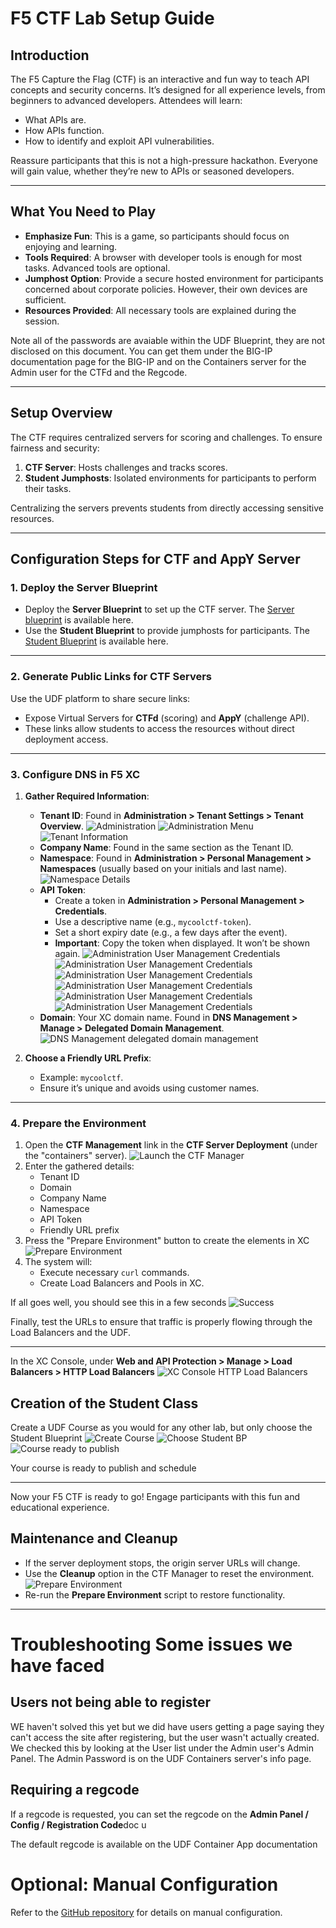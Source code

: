 # F5 CTF Lab Setup Guide

## Introduction
The F5 Capture the Flag (CTF) is an interactive and fun way to teach API concepts and security concerns. It’s designed for all experience levels, from beginners to advanced developers. Attendees will learn:
- What APIs are.
- How APIs function.
- How to identify and exploit API vulnerabilities.

Reassure participants that this is not a high-pressure hackathon. Everyone will gain value, whether they’re new to APIs or seasoned developers.

---

## What You Need to Play
- **Emphasize Fun**: This is a game, so participants should focus on enjoying and learning.
- **Tools Required**: A browser with developer tools is enough for most tasks. Advanced tools are optional.
- **Jumphost Option**: Provide a secure hosted environment for participants concerned about corporate policies. However, their own devices are sufficient.
- **Resources Provided**: All necessary tools are explained during the session.

Note all of the passwords are avaiable within the UDF Blueprint, they are not disclosed on this document.  You can get them under the BIG-IP documentation page for the BIG-IP and on the Containers server for the Admin user for the CTFd and the Regcode.

---

## Setup Overview
The CTF requires centralized servers for scoring and challenges. To ensure fairness and security:
1. **CTF Server**: Hosts challenges and tracks scores.
2. **Student Jumphosts**: Isolated environments for participants to perform their tasks.

Centralizing the servers prevents students from directly accessing sensitive resources.

---

## Configuration Steps for CTF and AppY Server

### 1. Deploy the Server Blueprint
- Deploy the **Server Blueprint** to set up the CTF server.  The [Server blueprint](https://udf.f5.com/b/3e69d283-0b47-497b-9250-e95359bbdebc#documentation) is available here.
- Use the **Student Blueprint** to provide jumphosts for participants.  The [Student Blueprint](https://udf.f5.com/b/c8224624-6073-4e6c-b61b-824780e4b6e0#documentation) is available here.

---

### 2. Generate Public Links for CTF Servers
Use the UDF platform to share secure links:
- Expose Virtual Servers for **CTFd** (scoring) and **AppY** (challenge API).
- These links allow students to access the resources without direct deployment access.

---

### 3. Configure DNS in F5 XC
1. **Gather Required Information**:
   - **Tenant ID**: Found in **Administration > Tenant Settings > Tenant Overview**.
   ![Administration](https://github.com/pmscheffler/ctf-scripts/blob/main/webinterface/static/ctf-instructions-_12.png?raw=true)
   ![Administration Menu](https://github.com/pmscheffler/ctf-scripts/blob/main/webinterface/static/ctf-instructions-_11.png?raw=true)
   ![Tenant Information](https://github.com/pmscheffler/ctf-scripts/blob/main/webinterface/static/ctf-instructions-_14.png?raw=true)
   - **Company Name**: Found in the same section as the Tenant ID.
   - **Namespace**: Found in **Administration > Personal Management > Namespaces** (usually based on your initials and last name).
   ![Namespace Details](https://github.com/pmscheffler/ctf-scripts/blob/main/webinterface/static/ctf-instructions-_1.png?raw=true)
   - **API Token**: 
     - Create a token in **Administration > Personal Management > Credentials**.
     - Use a descriptive name (e.g., `mycoolctf-token`).
     - Set a short expiry date (e.g., a few days after the event).
     - **Important**: Copy the token when displayed. It won’t be shown again.
     ![Administration User Management Credentials](https://github.com/pmscheffler/ctf-scripts/blob/main/webinterface/static/ctf-instructions-_10.png?raw=true)
     ![Administration User Management Credentials](https://github.com/pmscheffler/ctf-scripts/blob/main/webinterface/static/ctf-instructions-_9.png?raw=true)
     ![Administration User Management Credentials](https://github.com/pmscheffler/ctf-scripts/blob/main/webinterface/static/ctf-instructions-_8.png?raw=true)
     ![Administration User Management Credentials](https://github.com/pmscheffler/ctf-scripts/blob/main/webinterface/static/ctf-instructions-_7.png?raw=true)
     ![Administration User Management Credentials](https://github.com/pmscheffler/ctf-scripts/blob/main/webinterface/static/ctf-instructions-_6.png?raw=true)
     ![Administration User Management Credentials](https://github.com/pmscheffler/ctf-scripts/blob/main/webinterface/static/ctf-instructions-_5.png?raw=true)
   - **Domain**: Your XC domain name. Found in **DNS Management > Manage > Delegated Domain Management**.
   ![DNS Management delegated domain management](https://github.com/pmscheffler/ctf-scripts/blob/main/webinterface/static/ctf-instructions-_3.png?raw=true)

2. **Choose a Friendly URL Prefix**:
   - Example: `mycoolctf`.
   - Ensure it’s unique and avoids using customer names.

---

### 4. Prepare the Environment
1. Open the **CTF Management** link in the **CTF Server Deployment** (under the "containers" server).
![Launch the CTF Manager](https://github.com/pmscheffler/ctf-scripts/blob/main/webinterface/static/ctf-instructions-_15.png?raw=true)
2. Enter the gathered details:
   - Tenant ID
   - Domain
   - Company Name
   - Namespace
   - API Token
   - Friendly URL prefix
3. Press the "Prepare Environment" button to create the elements in XC
![Prepare Environment](https://github.com/pmscheffler/ctf-scripts/blob/main/webinterface/static/ctf-instructions-_16.png?raw=true)
3. The system will:
   - Execute necessary `curl` commands.
   - Create Load Balancers and Pools in XC.

If all goes well, you should see this in a few seconds
![Success](https://github.com/pmscheffler/ctf-scripts/blob/main/webinterface/static/ctf-instructions-_18.png?raw=true)

Finally, test the URLs to ensure that traffic is properly flowing through the Load Balancers and the UDF.

---

In the XC Console, under **Web and API Protection > Manage > Load Balancers > HTTP Load Balancers**
![XC Console HTTP Load Balancers](https://github.com/pmscheffler/ctf-scripts/blob/main/webinterface/static/ctf-instructions-_19.png?raw=true)


## Creation of the Student Class

Create a UDF Course as you would for any other lab, but only choose the Student Blueprint
![Create Course](https://github.com/pmscheffler/ctf-scripts/blob/main/webinterface/static/ctf-instructions-_20.png?raw=true)
![Choose Student BP](https://github.com/pmscheffler/ctf-scripts/blob/main/webinterface/static/ctf-instructions-_21.png?raw=true)
![Course ready to publish](https://github.com/pmscheffler/ctf-scripts/blob/main/webinterface/static/ctf-instructions-_22.png?raw=true)

Your course is ready to publish and schedule

---

Now your F5 CTF is ready to go! Engage participants with this fun and educational experience.

## Maintenance and Cleanup
- If the server deployment stops, the origin server URLs will change.
- Use the **Cleanup** option in the CTF Manager to reset the environment.
![Prepare Environment](https://github.com/pmscheffler/ctf-scripts/blob/main/webinterface/static/ctf-instructions-_17.png?raw=true)
- Re-run the **Prepare Environment** script to restore functionality.

---

# Troubleshooting Some issues we have faced

## Users not being able to register
WE haven't solved this yet but we did have users getting a page saying they can't access the site after registering, but the user wasn't actually created.
We checked this by looking at the User list under the Admin user's Admin Panel.  The Admin Password is on the UDF Containers server's info page.

## Requiring a regcode
If a regcode is requested, you can set the regcode on the **Admin Panel / Config / Registration Code**doc u

The default regcode is available on the UDF Container App documentation

# Optional: Manual Configuration
Refer to the [GitHub repository](https://github.com/pmscheffler/ctf-scripts) for details on manual configuration.

